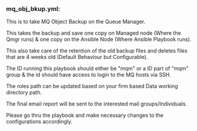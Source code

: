 <h3>mq_obj_bkup.yml:</h3>

This is to take MQ Object Backup on the Queue Manager.

This takes the backup and save one copy on Managed node (Where the Qmgr runs) & one copy on the Ansible Node (Where Ansible Playbook runs).

This also take care of the retention of the old backup files and deletes files that are 4 weeks old (Default Behaviour but Configurable).

The ID running this playbook should either be "mqm" or a ID part of "mqm" group & the id should have access to login to the MQ hosts via SSH.

The roles path can be updated based on your firm based Data working directory path.

The final email report will be sent to the interested mail groups/Individuals.

Please go thru the playbook and make necessary changes to the configurations accordingly.

